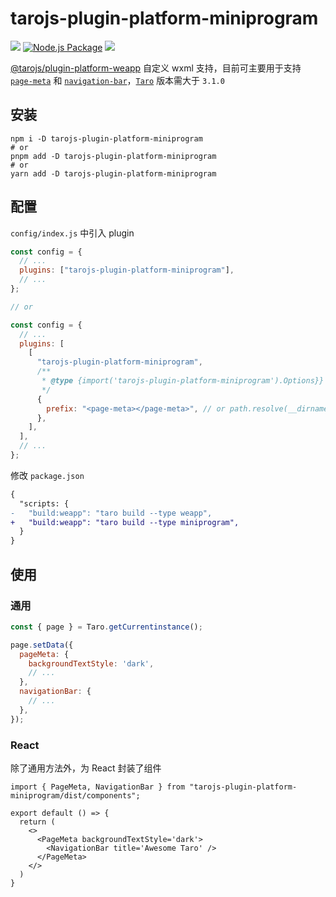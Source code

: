 # tarojs-plugin-platform-miniprogram

[![](https://img.shields.io/npm/v/tarojs-plugin-platform-miniprogram)](https://www.npmjs.com/package/tarojs-plugin-platform-miniprogram)
[![Node.js Package](https://github.com/baranwang/tarojs-plugin-platform-miniprogram/actions/workflows/npm-publish.yml/badge.svg)](https://github.com/baranwang/tarojs-plugin-platform-miniprogram/actions/workflows/npm-publish.yml)
![](https://img.shields.io/npm/l/tarojs-plugin-platform-miniprogram)

[@tarojs/plugin-platform-weapp](https://github.com/NervJS/taro/tree/next/packages/taro-weapp) 自定义 wxml 支持，目前可主要用于支持 [`page-meta`](https://developers.weixin.qq.com/miniprogram/dev/component/page-meta.html) 和 [`navigation-bar`](https://developers.weixin.qq.com/miniprogram/dev/component/navigation-bar.html)，[`Taro`](https://github.com/NervJS/taro) 版本需大于 `3.1.0`

## 安装

```shell
npm i -D tarojs-plugin-platform-miniprogram
# or
pnpm add -D tarojs-plugin-platform-miniprogram
# or
yarn add -D tarojs-plugin-platform-miniprogram
```

## 配置

`config/index.js` 中引入 plugin

```javascript
const config = {
  // ...
  plugins: ["tarojs-plugin-platform-miniprogram"],
  // ...
};

// or

const config = {
  // ...
  plugins: [
    [
      "tarojs-plugin-platform-miniprogram",
      /**
       * @type {import('tarojs-plugin-platform-miniprogram').Options}}
       */
      {
        prefix: "<page-meta></page-meta>", // or path.resolve(__dirname, './prefix.wxml')
      },
    ],
  ],
  // ...
};
```

修改 `package.json`

```diff
{
  "scripts: {
-   "build:weapp": "taro build --type weapp",
+   "build:weapp": "taro build --type miniprogram",
  }
}
```

## 使用

### 通用

```javascript
const { page } = Taro.getCurrentinstance();

page.setData({
  pageMeta: {
    backgroundTextStyle: 'dark',
    // ...
  },
  navigationBar: {
    // ...
  },
});
```

### React

除了通用方法外，为 React 封装了组件

```tsx
import { PageMeta, NavigationBar } from "tarojs-plugin-platform-miniprogram/dist/components";

export default () => {
  return (
    <>
      <PageMeta backgroundTextStyle='dark'>
        <NavigationBar title='Awesome Taro' />
      </PageMeta>
    </>
  )
}
```
